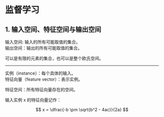 # 监督学习

## 1. 输入空间、特征空间与输出空间
输入空间: 输入的所有可能取值的集合。  
输出空间：输出的所有可能取值的集合。

可以是有限的元素的集合，也可以是整个欧氏空间。

---

实例（instance）：每个具体的输入。  
特征向量（feature vector）：表示实例。  

特征空间：所有特征向量存在的空间。

输入实例 x 的特征向量记作：

$$ x = \dfrac{-b \pm \sqrt{b^2 - 4ac}}{2a} $$





<script type="text/javascript" async
  src="https://cdnjs.cloudflare.com/ajax/libs/mathjax/2.7.2/MathJax.js?config=TeX-MML-AM_CHTML">
</script>
